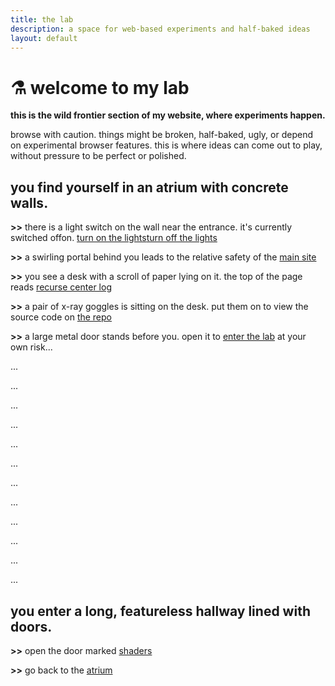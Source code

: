 ```yaml
---
title: the lab
description: a space for web-based experiments and half-baked ideas
layout: default
---
```


# ⚗️ welcome to my lab

**this is the wild frontier section of my website, where experiments happen.**

browse with caution. things might be broken, half-baked, ugly, or depend on experimental browser features. this is where ideas can come out to play, without pressure to be perfect or polished.

<div class="scene" id="atrium">

## you find yourself in an atrium with concrete walls.

**&gt;&gt;** there is a light switch on the wall near the entrance. it's currently switched <span class="display-dark">off</span><span class="display-light">on</span>. <span id="on-switch"><a href="javascript:toggleColorScheme();">turn on the lights</a></span><span id="off-switch"><a href="javascript:toggleColorScheme();">turn off the lights</a></span>

**&gt;&gt;** a swirling portal behind you leads to the relative safety of the <a href="https://palomakop.tv" target="_blank">main site</a>

**&gt;&gt;** you see a desk with a scroll of paper lying on it. the top of the page reads <a href="https://palomakop.tv/recurse" target="_blank">recurse center log</a>

**&gt;&gt;** a pair of x-ray goggles is sitting on the desk. put them on to view the source code on <a href="https://github.com/palomakop/lab" target="_blank">the repo</a>

**&gt;&gt;** a large metal door stands before you. open it to [enter the lab](#hallway) at your own risk...

</div>

...

...

...

...

...

...

...

...

...

...

...

...

<div class="scene" id="hallway">

## you enter a long, featureless hallway lined with doors.

**&gt;&gt;** open the door marked [shaders](/shaders)

**&gt;&gt;** go back to the [atrium](/#atrium)

</div>
